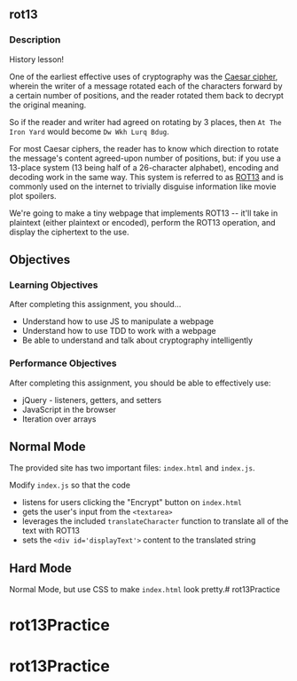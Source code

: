 ## rot13

### Description

History lesson! 

One of the earliest effective uses of cryptography was the [Caesar cipher](http://en.wikipedia.org/wiki/Caesar_cipher), wherein the writer of a message rotated each of the characters forward by a certain number of positions, and the reader rotated them back to decrypt the original meaning.

So if the reader and writer had agreed on rotating by 3 places, then `At The Iron Yard` would become `Dw Wkh Lurq Bdug`.

For most Caesar ciphers, the reader has to know which direction to rotate the message's content agreed-upon number of positions, but: if you use a 13-place system (13 being half of a 26-character alphabet), encoding and decoding work in the same way. This system is referred to as [ROT13](http://en.wikipedia.org/wiki/ROT13) and is commonly used on the internet to trivially disguise information like movie plot spoilers.

We're going to make a tiny webpage that implements ROT13 -- it'll take in plaintext (either plaintext or encoded), perform the ROT13 operation, and display the ciphertext to the use.

## Objectives

### Learning Objectives

After completing this assignment, you should...

* Understand how to use JS to manipulate a webpage
* Understand how to use TDD to work with a webpage
* Be able to understand and talk about cryptography intelligently


### Performance Objectives

After completing this assignment, you should be able to effectively use:

* jQuery - listeners, getters, and setters
* JavaScript in the browser
* Iteration over arrays

## Normal Mode

The provided site has two important files: `index.html` and `index.js`.

Modify `index.js` so that the code

* listens for users clicking the "Encrypt" button on `index.html`
* gets the user's input from the `<textarea>`
* leverages the included `translateCharacter` function to translate all of the text with ROT13
* sets the `<div id='displayText'>` content to the translated string

## Hard Mode

Normal Mode, but use CSS to make `index.html` look pretty.# rot13Practice
# rot13Practice
# rot13Practice
